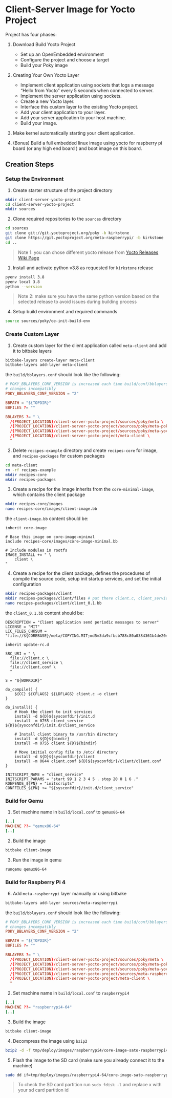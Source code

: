 # Client-Server Image for Yocto Project

Project has four phases:

1. Download Build Yocto Project
   - Set up an OpenEmbedded environment
   - Configure the project and choose a target
   - Build your Poky image

2. Creating Your Own Yocto Layer
   - Implement client application using sockets that logs a message
“Hello from Yocto” every 5 seconds when connected to server.
   - Implement the server application using sockets.
   - Create a new Yocto layer.
   - Interface this custom layer to the existing Yocto project.
   - Add your client application to your layer.
   - Add your server application to your host machine.
   - Build your image.

3. Make kernel automatically starting your client application.

4. (Bonus) Build a full embedded linux image using yocto for raspberry pi board (or
any high end board ) and boot image on this board.


## Creation Steps

### Setup the Environment

1. Create starter structure of the project directory

```bash
mkdir client-server-yocto-project
cd client-server-yocto-project
mkdir sources
```

2. Clone required repositories to the `sources` directory

```bash
cd sources
git clone git://git.yoctoproject.org/poky -b kirkstone
git clone https://git.yoctoproject.org/meta-raspberrypi/ -b kirkstone
cd ..
```

> Note 1: you can chose different yocto release from [Yocto Releases Wiki Page](https://wiki.yoctoproject.org/wiki/Releases)

1. Install and activate python v3.8 as requested for `kirkstone` release

```bash
pyenv install 3.8
pyenv local 3.8
python --version
```

> Note 2: make sure you have the same python version based on the selected release to avoid issues during building process


4. Setup build environment and required commands

```bash
source sources/poky/oe-init-build-env
```

### Create Custom Layer


1. Create custom layer for the client application called `meta-client` and add it to bitbake layers

```bash
bitbake-layers create-layer meta-client
bitbake-layers add-layer meta-client
```

the `build/bblayers.conf` should look like the following:

```conf
# POKY_BBLAYERS_CONF_VERSION is increased each time build/conf/bblayers.conf
# changes incompatibly
POKY_BBLAYERS_CONF_VERSION = "2"

BBPATH = "${TOPDIR}"
BBFILES ?= ""

BBLAYERS ?= " \
  /{PROJECT_LOCATION}/client-server-yocto-project/sources/poky/meta \
  /{PROJECT_LOCATION}/client-server-yocto-project/sources/poky/meta-poky \
  /{PROJECT_LOCATION}/client-server-yocto-project/sources/poky/meta-yocto-bsp \
  /{PROJECT_LOCATION}/client-server-yocto-project/meta-client \
  "
```

2. Delete `recipes-example` directory and create `recipes-core` for image, and `recipes-packages` for custom packages

```bash
cd meta-client
rm -rf recipes-example
mkdir recipes-core
mkdir recipes-packages
```

3. Create a recipe for the image inherits from the `core-minimal-image`, which contains the client package

```bash
mkdir recipes-core/images
nano recipes-core/images/client-image.bb
```

the `client-image.bb` content should be:

```bb
inherit core-image

# Base this image on core-image-minimal
include recipes-core/images/core-image-minimal.bb

# Include modules in rootfs
IMAGE_INSTALL += " \
	client \
"
```

4. Create a recipe for the client package, defines the procedures of compile the source code, setup init startup services, and set the initial configuration

```bash
mkdir recipes-packages/client
mkdir recipes-packages/client/files # put there client.c, client_service, and client.conf
nano recipes-packages/client/client_0.1.bb
```

the `client_0.1.bb` content should be:

```bb
DESCRIPTION = "Client application send periodic messages to server"
LICENSE = "MIT"
LIC_FILES_CHKSUM = "file://${COREBASE}/meta/COPYING.MIT;md5=3da9cfbcb788c80a0384361b4de20420"

inherit update-rc.d

SRC_URI = " \
  file://client.c \
  file://client_service \
  file://client.conf \
  "

S = "${WORKDIR}"

do_compile() {
    ${CC} ${CFLAGS} ${LDFLAGS} client.c -o client
}

do_install() {
    # Hook the client to init services
    install -d ${D}${sysconfdir}/init.d
    install -m 0755 client_service ${D}${sysconfdir}/init.d/client_service

    # Install client binary to /usr/bin directory
    install -d ${D}${bindir}
    install -m 0755 client ${D}${bindir}

    # Move initial config file to /etc/ directory
    install -d ${D}${sysconfdir}/client
    install -m 0644 client.conf ${D}${sysconfdir}/client/client.conf
}

INITSCRIPT_NAME = "client_service"
INITSCRIPT_PARAMS = "start 99 1 2 3 4 5 . stop 20 0 1 6 ."
RDEPENDS_${PN} = "initscripts"
CONFFILES_${PN} += "${sysconfdir}/init.d/client_service"
```


### Build for Qemu

1. Set machine name in `build/local.conf` to `qemux86-64`

```conf
[..]
MACHINE ??= "qemux86-64"
[..]
```

2. Build the image

```bash
bitbake client-image
```

3. Run the image in qemu

```bash
runqemu qemux86-64
```

### Build for Raspberry Pi 4

6. Add `meta-raspberrypi` layer manually or using bitbake

```bash
bitbake-layers add-layer sources/meta-raspberrypi
```

the `build/bblayers.conf` should look like the following:

```conf
# POKY_BBLAYERS_CONF_VERSION is increased each time build/conf/bblayers.conf
# changes incompatibly
POKY_BBLAYERS_CONF_VERSION = "2"

BBPATH = "${TOPDIR}"
BBFILES ?= ""

BBLAYERS ?= " \
  /{PROJECT_LOCATION}/client-server-yocto-project/sources/poky/meta \
  /{PROJECT_LOCATION}/client-server-yocto-project/sources/poky/meta-poky \
  /{PROJECT_LOCATION}/client-server-yocto-project/sources/poky/meta-yocto-bsp \
  /{PROJECT_LOCATION}/client-server-yocto-project/sources/meta-raspberrypi \
  /{PROJECT_LOCATION}/client-server-yocto-project/meta-client \
  "
```


2. Set machine name in `build/local.conf` to `raspberrypi4`

```conf
[..]
MACHINE ??= "raspberrypi4-64"
[..]
```

3. Build the image

```bash
bitbake client-image
```

4. Decompress the image using `bzip2`

```bash
bzip2 -d -f tmp/deploy/images/raspberrypi4/core-image-sato-raspberrypi4.wic.bz2
```

5. Flash the image to the SD card (make sure you already connect it to the machine)

```bash
sudo dd if=tmp/deploy/images/raspberrypi4-64/core-image-sato-raspberrypi4-64.rpi-sdimg of=/dev/sdx
```

> To check the SD card partition run `sudo fdisk -l` and replace x with your sd card partition id

